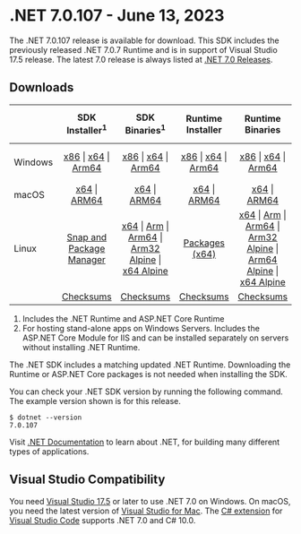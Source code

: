 # .NET 7.0.107 - June 13, 2023

The .NET 7.0.107 release is available for download. This SDK includes the previously released .NET 7.0.7 Runtime and is in support of Visual Studio 17.5 release. The latest 7.0 release is always listed at [.NET 7.0 Releases](../README.md).

## Downloads

|           | SDK Installer<sup>1</sup>                        | SDK Binaries<sup>1</sup>                 | Runtime Installer                                        | Runtime Binaries                                 | ASP.NET Core Runtime           |Windows Desktop Runtime          |
| --------- | :------------------------------------------:     | :----------------------:                 | :---------------------------:                            | :-------------------------:                      | :-----------------:            | :-----------------:            |
| Windows   | [x86][dotnet-sdk-win-x86.exe] \| [x64][dotnet-sdk-win-x64.exe] \| [Arm64][dotnet-sdk-win-arm64.exe] | [x86][dotnet-sdk-win-x86.zip] \| [x64][dotnet-sdk-win-x64.zip] \|  [Arm64][dotnet-sdk-win-arm64.zip] | [x86][dotnet-runtime-win-x86.exe] \| [x64][dotnet-runtime-win-x64.exe] \| [Arm64][dotnet-runtime-win-arm64.exe] | [x86][dotnet-runtime-win-x86.zip] \| [x64][dotnet-runtime-win-x64.zip] \| [Arm64][dotnet-runtime-win-arm64.zip] | [x86][aspnetcore-runtime-win-x86.exe] \| [x64][aspnetcore-runtime-win-x64.exe] \|<br/> [Hosting Bundle][dotnet-hosting-win.exe]<sup>2</sup> | [x86][windowsdesktop-runtime-win-x86.exe] \| [x64][windowsdesktop-runtime-win-x64.exe] \| [Arm64][windowsdesktop-runtime-win-arm64.exe] |
| macOS     | [x64][dotnet-sdk-osx-x64.pkg] \| [ARM64][dotnet-sdk-osx-arm64.pkg] | [x64][dotnet-sdk-osx-x64.tar.gz] \| [ARM64][dotnet-sdk-osx-arm64.tar.gz]  | [x64][dotnet-runtime-osx-x64.pkg] \| [ARM64][dotnet-runtime-osx-arm64.pkg] | [x64][dotnet-runtime-osx-x64.tar.gz] \| [ARM64][dotnet-runtime-osx-arm64.tar.gz]| [x64][aspnetcore-runtime-osx-x64.tar.gz] \| [ARM64][aspnetcore-runtime-osx-arm64.tar.gz] | - |<sup>1</sup>
| Linux     |  [Snap and Package Manager](../install-linux.md)  | [x64][dotnet-sdk-linux-x64.tar.gz] \| [Arm][dotnet-sdk-linux-arm.tar.gz]  \| [Arm64][dotnet-sdk-linux-arm64.tar.gz] \| [Arm32 Alpine][dotnet-sdk-linux-musl-arm.tar.gz]  \| [x64 Alpine][dotnet-sdk-linux-musl-x64.tar.gz] | [Packages (x64)][linux-packages] | [x64][dotnet-runtime-linux-x64.tar.gz] \| [Arm][dotnet-runtime-linux-arm.tar.gz] \| [Arm64][dotnet-runtime-linux-arm64.tar.gz] \| [Arm32 Alpine][dotnet-runtime-linux-musl-arm.tar.gz] \| [Arm64 Alpine][dotnet-runtime-linux-musl-arm64.tar.gz] \| [x64 Alpine][dotnet-runtime-linux-musl-x64.tar.gz]  | [x64][aspnetcore-runtime-linux-x64.tar.gz]<sup>1</sup>  \| [Arm][aspnetcore-runtime-linux-arm.tar.gz]<sup>1</sup> \| [Arm64][aspnetcore-runtime-linux-arm64.tar.gz]<sup>1</sup> \| [x64 Alpine][aspnetcore-runtime-linux-musl-x64.tar.gz] | - | <sup>1</sup> |
|  | [Checksums][checksums-sdk]                             | [Checksums][checksums-sdk]                                      | [Checksums][checksums-runtime]                             | [Checksums][checksums-runtime]  | [Checksums][checksums-runtime]  | [Checksums][checksums-runtime]

1. Includes the .NET Runtime and ASP.NET Core Runtime
2. For hosting stand-alone apps on Windows Servers. Includes the ASP.NET Core Module for IIS and can be installed separately on servers without installing .NET Runtime.

The .NET SDK includes a matching updated .NET Runtime. Downloading the Runtime or ASP.NET Core packages is not needed when installing the SDK.

You can check your .NET SDK version by running the following command. The example version shown is for this release.

```console
$ dotnet --version
7.0.107
```
Visit [.NET Documentation](https://learn.microsoft.com/dotnet/) to learn about .NET, for building many different types of applications.

## Visual Studio Compatibility

You need [Visual Studio 17.5](https://visualstudio.microsoft.com) or later to use .NET 7.0 on Windows. On macOS, you need the latest version of [Visual Studio for Mac](https://visualstudio.microsoft.com/vs/mac/). The [C# extension](https://code.visualstudio.com/docs/languages/dotnet) for [Visual Studio Code](https://code.visualstudio.com/) supports .NET 7.0 and C# 10.0.

[blob-runtime]: https://builds.dotnet.microsoft.com/dotnet/Runtime/
[blob-sdk]: https://builds.dotnet.microsoft.com/dotnet/Sdk/
[release-notes]: 7.0.107.md

[checksums-runtime]: https://builds.dotnet.microsoft.com/dotnet/checksums/7.0.7-sha.txt
[checksums-sdk]: https://builds.dotnet.microsoft.com/dotnet/checksums/7.0.7-sha.txt

[linux-install]: https://learn.microsoft.com/dotnet/core/install/linux

[dotnet-blog]:  https://devblogs.microsoft.com/dotnet/june-2023-updates/
[aspnet-blog]: https://devblogs.microsoft.com/dotnet/announcing-asp-net-core-in-net-7/
[maui-blog]: https://devblogs.microsoft.com/dotnet/update-on-dotnet-maui/

[linux-packages]: ../install-linux.md

[//]: # ( Runtime 7.0.7)
[dotnet-runtime-linux-arm.tar.gz]: https://download.visualstudio.microsoft.com/download/pr/5040bb70-13f2-4868-a1e6-8e7f3c7a13dc/ac8503aef863040f8b78a9d67f5c8547/dotnet-runtime-7.0.7-linux-arm.tar.gz
[dotnet-runtime-linux-arm64.tar.gz]: https://download.visualstudio.microsoft.com/download/pr/1b3e2977-140b-48c1-9125-5a542db56d1d/3d3e5d2c24689b63486cf1c61a00b50c/dotnet-runtime-7.0.7-linux-arm64.tar.gz
[dotnet-runtime-linux-musl-arm.tar.gz]: https://download.visualstudio.microsoft.com/download/pr/8e2e65ba-fea7-4706-9d0c-5e7b40ffc63d/7588f7920e03f696581116024864ffed/dotnet-runtime-7.0.7-linux-musl-arm.tar.gz
[dotnet-runtime-linux-musl-arm64.tar.gz]: https://download.visualstudio.microsoft.com/download/pr/b32407b6-d31e-4f62-a7ed-a9db7bc034c1/ede358edccb7d6bb9fc3e44f9106e9cb/dotnet-runtime-7.0.7-linux-musl-arm64.tar.gz
[dotnet-runtime-linux-musl-x64.tar.gz]: https://download.visualstudio.microsoft.com/download/pr/c63b9ffd-27f0-4f5f-8caa-6a9430b08ae3/891c43303b7c40d1088ebbbe201acbe1/dotnet-runtime-7.0.7-linux-musl-x64.tar.gz
[dotnet-runtime-linux-x64.tar.gz]: https://download.visualstudio.microsoft.com/download/pr/123d8ec6-beb4-4acf-8e9d-b54d2b99bb20/32f203246f4a87d70c339e8e06dc9c36/dotnet-runtime-7.0.7-linux-x64.tar.gz
[dotnet-runtime-osx-arm64.pkg]: https://download.visualstudio.microsoft.com/download/pr/704d2a8e-9fb9-450b-ae57-fa8b36751d8b/0e637cfd1404fa3cc914f0a4f81f585e/dotnet-runtime-7.0.7-osx-arm64.pkg
[dotnet-runtime-osx-arm64.tar.gz]: https://download.visualstudio.microsoft.com/download/pr/e3e4e56c-8ee6-4aa3-a9a8-6ec7e6b161a3/7a2aa1a2c69ec5f96e7ed5430a1a8933/dotnet-runtime-7.0.7-osx-arm64.tar.gz
[dotnet-runtime-osx-x64.pkg]: https://download.visualstudio.microsoft.com/download/pr/c74c2280-9b07-4c9e-a0cb-50d02b2cff86/5fde594ede7b2068711244e11de0e27a/dotnet-runtime-7.0.7-osx-x64.pkg
[dotnet-runtime-osx-x64.tar.gz]: https://download.visualstudio.microsoft.com/download/pr/b2d14614-44a5-42f6-92ed-4cb6579c66ee/0472b42d3551d3e673aeb86cba23b95f/dotnet-runtime-7.0.7-osx-x64.tar.gz
[dotnet-runtime-win-arm64.exe]: https://download.visualstudio.microsoft.com/download/pr/1cc684ed-4330-4b30-b8cc-f41d7a9ee597/09931a7b5c71b06ee18070ebff0a1f7f/dotnet-runtime-7.0.7-win-arm64.exe
[dotnet-runtime-win-arm64.zip]: https://download.visualstudio.microsoft.com/download/pr/87984fe5-7358-4b2f-b235-bfae64a4f6dd/3cfec77a96258be334045b25997f5fe7/dotnet-runtime-7.0.7-win-arm64.zip
[dotnet-runtime-win-x64.exe]: https://download.visualstudio.microsoft.com/download/pr/ce1d21d9-d3fb-451f-84b1-95f365bcbc2c/23748d17eed2e1c63fdbb6b29d147c2d/dotnet-runtime-7.0.7-win-x64.exe
[dotnet-runtime-win-x64.zip]: https://download.visualstudio.microsoft.com/download/pr/2adf78f6-f400-4a6e-85c8-5fe82cce08db/2b50b93b1756d046077362c3b4ff9491/dotnet-runtime-7.0.7-win-x64.zip
[dotnet-runtime-win-x86.exe]: https://download.visualstudio.microsoft.com/download/pr/aea8eb78-3a87-44ff-8edd-d29a0a9bb1bd/e71b7e5d33ecec8e38392ac390c3ca02/dotnet-runtime-7.0.7-win-x86.exe
[dotnet-runtime-win-x86.zip]: https://download.visualstudio.microsoft.com/download/pr/ae83d804-f39b-4d8c-a787-0a5767e9a56b/d81a3817f03f2c257ed98d46393ee82b/dotnet-runtime-7.0.7-win-x86.zip

[//]: # ( WindowsDesktop 7.0.7)
[windowsdesktop-runtime-win-arm64.exe]: https://download.visualstudio.microsoft.com/download/pr/00f57df4-c604-46e1-8d32-f87a77f1d233/cd28e125d6f777c6d567a344da1fff2d/windowsdesktop-runtime-7.0.7-win-arm64.exe
[windowsdesktop-runtime-win-arm64.zip]: https://download.visualstudio.microsoft.com/download/pr/e80c5eff-fd69-4b56-b5a3-9d1f5459bf8f/35bdf7d4d6b39f29e73f18897a80408e/windowsdesktop-runtime-7.0.7-win-arm64.zip
[windowsdesktop-runtime-win-x64.exe]: https://download.visualstudio.microsoft.com/download/pr/342ba160-3776-4ffa-91dd-e3cd9dc0f817/ba649d6b80b27ca164d80bd488cdb51f/windowsdesktop-runtime-7.0.7-win-x64.exe
[windowsdesktop-runtime-win-x64.zip]: https://download.visualstudio.microsoft.com/download/pr/4cb84ade-4dcd-4f9c-b42c-6f0b2a7f3ebc/6adb5d8f5368706d37af355f3172c993/windowsdesktop-runtime-7.0.7-win-x64.zip
[windowsdesktop-runtime-win-x86.exe]: https://download.visualstudio.microsoft.com/download/pr/8a184836-3d12-41c7-b509-7d0d8d63dbf8/5d3bb50e730873808363dea2e9b8a2fd/windowsdesktop-runtime-7.0.7-win-x86.exe
[windowsdesktop-runtime-win-x86.zip]: https://download.visualstudio.microsoft.com/download/pr/2780f5b7-beac-468e-a812-b7a61fd67899/118ef1f7921972b4e6f07a2eeb660b1b/windowsdesktop-runtime-7.0.7-win-x86.zip

[//]: # ( ASP 7.0.7)
[aspnetcore-runtime-linux-arm.tar.gz]: https://download.visualstudio.microsoft.com/download/pr/2c969e62-1c70-4f1a-9023-248f07acde46/d1597f232eb34295c649beb7fc37ffff/aspnetcore-runtime-7.0.7-linux-arm.tar.gz
[aspnetcore-runtime-linux-arm64.tar.gz]: https://download.visualstudio.microsoft.com/download/pr/803c679c-de71-466c-8ada-81139a7c55eb/03af937e87cd7220cf22681420ce0595/aspnetcore-runtime-7.0.7-linux-arm64.tar.gz
[aspnetcore-runtime-linux-musl-arm.tar.gz]: https://download.visualstudio.microsoft.com/download/pr/708024d9-9eff-47e3-9508-9f55af7a5d11/448ebfae030f1f8439736ec46d76b5d6/aspnetcore-runtime-7.0.7-linux-musl-arm.tar.gz
[aspnetcore-runtime-linux-musl-arm64.tar.gz]: https://download.visualstudio.microsoft.com/download/pr/b97fe6b7-af29-47ed-b762-60e4a97768c0/a4fdcb64a349f8d53d28546a512fdc8a/aspnetcore-runtime-7.0.7-linux-musl-arm64.tar.gz
[aspnetcore-runtime-linux-musl-x64.tar.gz]: https://download.visualstudio.microsoft.com/download/pr/e6549ec2-c19e-429d-a0c3-7450b6f793ed/160d3023bf375e651758d6133ce63c4f/aspnetcore-runtime-7.0.7-linux-musl-x64.tar.gz
[aspnetcore-runtime-linux-x64.tar.gz]: https://download.visualstudio.microsoft.com/download/pr/c1e2729e-ab96-4929-911d-bf0f24f06f47/1b2f39cbc4eb530e39cfe6f54ce78e45/aspnetcore-runtime-7.0.7-linux-x64.tar.gz
[aspnetcore-runtime-osx-arm64.tar.gz]: https://download.visualstudio.microsoft.com/download/pr/97bb1f46-3b87-4475-bc06-e5cb7f4e6d0a/3e36e0c804c5805d2fe856505d7b1b3c/aspnetcore-runtime-7.0.7-osx-arm64.tar.gz
[aspnetcore-runtime-osx-x64.tar.gz]: https://download.visualstudio.microsoft.com/download/pr/e052c143-c16d-45bd-a9ab-af85c66177c8/d8bde85b6f127ce794274c1bc111034b/aspnetcore-runtime-7.0.7-osx-x64.tar.gz
[aspnetcore-runtime-win-arm64.zip]: https://download.visualstudio.microsoft.com/download/pr/0f6998f6-267a-4719-9f98-030618af66bf/f34059f5e327ee17e0522c59f6d831c7/aspnetcore-runtime-7.0.7-win-arm64.zip
[aspnetcore-runtime-win-x64.exe]: https://download.visualstudio.microsoft.com/download/pr/754ad45c-5713-4bf7-8182-e82291e12d2f/4fbc681a6d28c7895b46940ebe573ae3/aspnetcore-runtime-7.0.7-win-x64.exe
[aspnetcore-runtime-win-x64.zip]: https://download.visualstudio.microsoft.com/download/pr/aa2dfb23-d4ac-48d0-bd3a-aac4ae2cbbe0/b8b58fcb4ee703610179c1710c4e36d7/aspnetcore-runtime-7.0.7-win-x64.zip
[aspnetcore-runtime-win-x86.exe]: https://download.visualstudio.microsoft.com/download/pr/17ed245a-044a-4740-b307-40fa48670d76/d7325bb13405d1dfcc8a0f1bff2c390b/aspnetcore-runtime-7.0.7-win-x86.exe
[aspnetcore-runtime-win-x86.zip]: https://download.visualstudio.microsoft.com/download/pr/aa96766a-1b62-49e7-8ca7-ff0443873078/4ae7de0ff00d997f3f7260f2054516e2/aspnetcore-runtime-7.0.7-win-x86.zip
[dotnet-hosting-win.exe]: https://download.visualstudio.microsoft.com/download/pr/d5d8a7b5-a190-4237-8cc0-6b72d6dd3022/2644b9b70ba39b60e35f6d483d1c9c47/dotnet-hosting-7.0.7-win.exe

[//]: # ( SDK 7.0.107)
[dotnet-sdk-linux-arm.tar.gz]: https://download.visualstudio.microsoft.com/download/pr/73769db2-1cee-4ade-a567-e3508e19031c/c8096ae5a96a23aec216575ce979e92c/dotnet-sdk-7.0.107-linux-arm.tar.gz
[dotnet-sdk-linux-arm64.tar.gz]: https://download.visualstudio.microsoft.com/download/pr/a0a71a1b-2397-4261-a5b7-efab2f55796f/55dd68c59c1227cf761b357913bba9c4/dotnet-sdk-7.0.107-linux-arm64.tar.gz
[dotnet-sdk-linux-musl-arm.tar.gz]: https://download.visualstudio.microsoft.com/download/pr/faca4a96-00a4-47a4-b5fa-025d5b4954b0/cc8fa00c103d98e85907fd9a38ccb0d4/dotnet-sdk-7.0.107-linux-musl-arm.tar.gz
[dotnet-sdk-linux-musl-arm64.tar.gz]: https://download.visualstudio.microsoft.com/download/pr/a99b71a9-ff13-4517-ad91-936868623fcd/4e68e5812e5b7126115ad3f6bbfbc4cf/dotnet-sdk-7.0.107-linux-musl-arm64.tar.gz
[dotnet-sdk-linux-musl-x64.tar.gz]: https://download.visualstudio.microsoft.com/download/pr/8bf6dba9-177a-4697-b4d2-22efffa5c5f9/2c9826b3cc38701d19cda3a7a601bd31/dotnet-sdk-7.0.107-linux-musl-x64.tar.gz
[dotnet-sdk-linux-x64.tar.gz]: https://download.visualstudio.microsoft.com/download/pr/e3dc42fa-1ae6-440f-9043-d96a0134a2f6/60439f0714dc65916b7468d59cb7f49f/dotnet-sdk-7.0.107-linux-x64.tar.gz
[dotnet-sdk-osx-arm64.pkg]: https://download.visualstudio.microsoft.com/download/pr/7968ffe3-e569-4fd0-a769-236bcf8a64c0/b75ac70423f6210335d42b1464cc8d70/dotnet-sdk-7.0.107-osx-arm64.pkg
[dotnet-sdk-osx-arm64.tar.gz]: https://download.visualstudio.microsoft.com/download/pr/e5b38d0b-15b4-49e3-87e0-fa5e95f714ce/d5e55670906adbb682b34736249612f8/dotnet-sdk-7.0.107-osx-arm64.tar.gz
[dotnet-sdk-osx-x64.pkg]: https://download.visualstudio.microsoft.com/download/pr/4821eec4-56bb-4d5a-b76e-4b88691d1ff2/e4c5bf753c7e0bf43f3abc534b10792e/dotnet-sdk-7.0.107-osx-x64.pkg
[dotnet-sdk-osx-x64.tar.gz]: https://download.visualstudio.microsoft.com/download/pr/3a470c74-e12b-47a1-878b-0752c1acfb7f/e3e9f31c0fd41a1058871773ae28545a/dotnet-sdk-7.0.107-osx-x64.tar.gz
[dotnet-sdk-win-arm64.exe]: https://download.visualstudio.microsoft.com/download/pr/d467070e-21b0-4138-915a-f70526bd265a/ab774ddb3f8018ceb05ecf5099c33577/dotnet-sdk-7.0.107-win-arm64.exe
[dotnet-sdk-win-arm64.zip]: https://download.visualstudio.microsoft.com/download/pr/54b55d53-ded2-4c8e-9c4c-932836a1e888/9a688283c282e8ff50b8da7e8fe427e9/dotnet-sdk-7.0.107-win-arm64.zip
[dotnet-sdk-win-x64.exe]: https://download.visualstudio.microsoft.com/download/pr/571d553a-88aa-4401-bcae-3c6694546074/00126e3775d25a3e55d02c45f8ff0732/dotnet-sdk-7.0.107-win-x64.exe
[dotnet-sdk-win-x64.zip]: https://download.visualstudio.microsoft.com/download/pr/0003669f-b506-4aeb-a947-dd9de5da8d38/6d48b638118f7bd151b4d0dfd6f29042/dotnet-sdk-7.0.107-win-x64.zip
[dotnet-sdk-win-x86.exe]: https://download.visualstudio.microsoft.com/download/pr/2c1f625b-5a72-4b89-b4fd-431c7ec06f08/3926fd9930d31f72fbcfd00c1cb55bd9/dotnet-sdk-7.0.107-win-x86.exe
[dotnet-sdk-win-x86.zip]: https://download.visualstudio.microsoft.com/download/pr/a9fc267e-3f17-42f3-98f9-ed6ba5a34469/aeebf510f14d70c300574743943bc09c/dotnet-sdk-7.0.107-win-x86.zip
